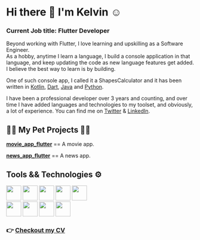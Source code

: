 # Hi there 👋 I'm Kelvin :relaxed:
### Current Job title: Flutter Developer

Beyond working with Flutter, I love learning and upskilling as a Software Engineer.  
As a hobby, anytime I learn a language, I build a console application in that language, and keep updating the code as new language features get added. I believe the best way to learn is by building.  

One of such console app, I called it a ShapesCalculator and it has been written in [Kotlin](https://github.com/rexfilius/ShapesCalculator-Kotlin), [Dart](https://github.com/rexfilius/ShapesCalculator-Dart), [Java](https://github.com/rexfilius/ShapesCalculator-Java) and [Python](https://github.com/rexfilius/ShapesCalculator-Python).  

I have been a professional developer over 3 years and counting, and over time I have added languages and technologies to my toolset, and obviously, a lot of experience. You can find me on [Twitter](https://twitter.com/rex_filius) & [LinkedIn](https://linkedin.com/in/ifykelvinosakwe).


## :construction_worker_man: My Pet Projects :man_technologist:
**[movie_app_flutter](https://github.com/rexfilius/movie_app_flutter)** == A movie app.

**[news_app_flutter](https://github.com/rexfilius/news_app_flutter)** == A news app.

## Tools && Technologies :gear:
<div align="left">
<img src="https://img.shields.io/badge/kotlin-%230095D5.svg?&style=for-the-badge&logo=kotlin&logoColor=white" height="40"/>
<img src="https://img.shields.io/badge/dart-%230175C2.svg?&style=for-the-badge&logo=dart&logoColor=white" height="40"/>
<img src="https://img.shields.io/badge/java-%23ED8B00.svg?&style=for-the-badge&logo=java&logoColor=white" height="40"/>
<img src="https://img.shields.io/badge/python%20-%23039BE5.svg?&style=for-the-badge&logo=python" height="40"/>
<img src ="https://img.shields.io/badge/sqlite-%2307405e.svg?&style=for-the-badge&logo=sqlite&logoColor=white" height="40"/></div>

<div align="left">
<img src ="https://img.shields.io/badge/android-%2307405e.svg?&style=for-the-badge&logo=android&logoColor=white" height="40"/>
<img src="https://img.shields.io/badge/Flutter%20-%2302569B.svg?&style=for-the-badge&logo=Flutter&logoColor=white" height="40"/>
<img src="https://img.shields.io/badge/git%20-%23F05033.svg?&style=for-the-badge&logo=git&logoColor=white" height="40"/>
<img src="https://img.shields.io/badge/github%20-%23121011.svg?&style=for-the-badge&logo=github&logoColor=white" height="40"/></div>

### :point_right: [Checkout my CV](https://drive.google.com/drive/folders/1-9CYgkAveISY8Zu60EDImhuuHrcRXgff)
